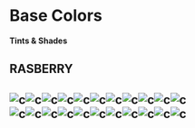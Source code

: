 # Base Colors

**Tints & Shades**

## RASBERRY

![c](https://placehold.co/80x40/F00060/fff?text=baseColor&font=source+sans+pro)![c](https://placehold.co/80x40/F1176E/000?text=%23F1176E&font=source+sans+pro)![c](https://placehold.co/80x40/F32E7D/000?text=%23F32E7D&font=source+sans+pro)![c](https://placehold.co/80x40/F4468B/000?text=%23F4468B&font=source+sans+pro)![c](https://placehold.co/80x40/F55D9A/000?text=%23F55D9A&font=source+sans+pro)![c](https://placehold.co/80x40/F774A8/000?text=%23F774A8&font=source+sans+pro)![c](https://placehold.co/80x40/F88BB7/000?text=%23F88BB7&font=source+sans+pro)![c](https://placehold.co/80x40/FAA2C5/000?text=%23FAA2C5&font=source+sans+pro)![c](https://placehold.co/80x40/FBB9D4/000?text=%23FBB9D4&font=source+sans+pro)![c](https://placehold.co/80x40/FCD1E2/000?text=%23FCD1E2&font=source+sans+pro)![c](https://placehold.co/80x40/FEE8F1/000?text=%23FEE8F1&font=source+sans+pro)<br>
![c](https://placehold.co/80x40/F00060/fff?text=baseColor&font=source+sans+pro)![c](https://placehold.co/80x40/DA0057/fff?text=%23DA0057&font=source+sans+pro)![c](https://placehold.co/80x40/C4004F/fff?text=%23C4004F&font=source+sans+pro)![c](https://placehold.co/80x40/AF0046/fff?text=%23AF0046&font=source+sans+pro)![c](https://placehold.co/80x40/99003D/fff?text=%2399003D&font=source+sans+pro)![c](https://placehold.co/80x40/830034/fff?text=%23830034&font=source+sans+pro)![c](https://placehold.co/80x40/6D002C/fff?text=%236D002C&font=source+sans+pro)![c](https://placehold.co/80x40/570023/fff?text=%23570023&font=source+sans+pro)![c](https://placehold.co/80x40/41001A/fff?text=%2341001A&font=source+sans+pro)![c](https://placehold.co/80x40/2C0011/fff?text=%232C0011&font=source+sans+pro)![c](https://placehold.co/80x40/160009/fff?text=%23160009&font=source+sans+pro)
---

<!-- search filter: (!.*40\/)(.+)(\/.*%23)(.+)(&.*\))\n\{.*hex.*?'#(.+)'.*\n\{.*hex.*?'#(.+)'.*\n\{.*hex.*?'#(.+)'.*\n\{.*hex.*?'#(.+)'.*\n\{.*hex.*?'#(.+)'.*\n\{.*hex.*?'#(.+)'.*\n\{.*hex.*?'#(.+)'.*\n\{.*hex.*?'#(.+)'.*\n\{.*hex.*?'#(.+)'.*

replace filter: $1$2$3$4$5$1$6$3$6$5$1$7$3$7$5$1$8$3$8$5$1$9$3$9$5$1$10$3$10$5$1$11$3$11$5$1$12$3$12$5$1$13$3$13$5$1$14$3$14$5 -->